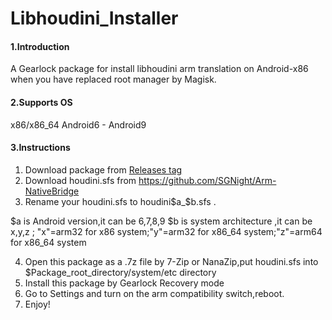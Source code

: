 # Libhoudini_Installer

#### 1.Introduction
A Gearlock package for install libhoudini arm translation on Android-x86 when you have replaced root manager by Magisk.

#### 2.Supports OS
x86/x86_64 Android6 - Android9

#### 3.Instructions

1.  Download package from [Releases tag](https://github.com/natsumerinchan/Libhoudini_Installer/releases)
2.  Download houdini.sfs from https://github.com/SGNight/Arm-NativeBridge
3.  Rename your houdini.sfs to houdini$a_$b.sfs .

$a is Android version,it can be 6,7,8,9
$b is system architecture ,it can be x,y,z ; "x"=arm32 for x86 system;"y"=arm32 for x86_64 system;"z"=arm64 for x86_64 system

4.  Open this package as a .7z file by 7-Zip or NanaZip,put houdini.sfs into $Package_root_directory/system/etc directory
5.  Install this package by Gearlock Recovery mode
6.  Go to Settings and turn on the arm compatibility switch,reboot.
7.  Enjoy!


